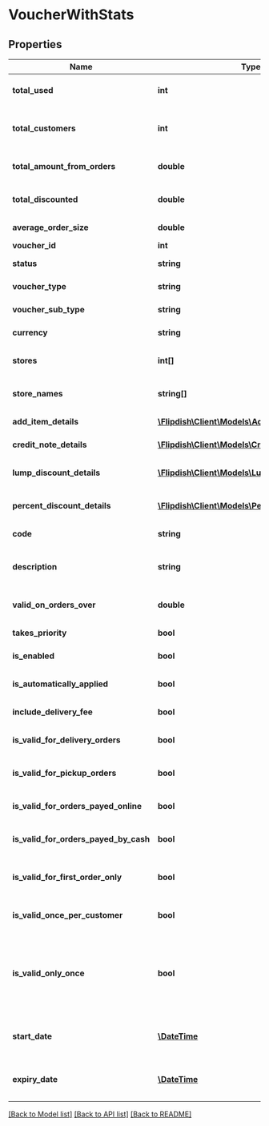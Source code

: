 # VoucherWithStats

## Properties
Name | Type | Description | Notes
------------ | ------------- | ------------- | -------------
**total_used** | **int** | Total times the voucher was used | [optional] 
**total_customers** | **int** | Total amount of customers who used this voucher | [optional] 
**total_amount_from_orders** | **double** | Total amount of money from orders | [optional] 
**total_discounted** | **double** | Total amount of money given away | [optional] 
**average_order_size** | **double** | Average Order Size | [optional] 
**voucher_id** | **int** | Voucher Id | [optional] 
**status** | **string** | Voucher Status | [optional] 
**voucher_type** | **string** | Voucher Type | [optional] 
**voucher_sub_type** | **string** | Voucher Sub Type | [optional] 
**currency** | **string** | Currency of the voucher | [optional] 
**stores** | **int[]** | Stores that this voucher applies to | [optional] 
**store_names** | **string[]** | Stores that this voucher applies to | [optional] 
**add_item_details** | [**\Flipdish\\Client\Models\AddItemDetails**](AddItemDetails.md) | Add item details | [optional] 
**credit_note_details** | [**\Flipdish\\Client\Models\CreditNoteDetails**](CreditNoteDetails.md) | Credit note details | [optional] 
**lump_discount_details** | [**\Flipdish\\Client\Models\LumpDiscountDetails**](LumpDiscountDetails.md) | Lump discount details | [optional] 
**percent_discount_details** | [**\Flipdish\\Client\Models\PercentDiscountDetails**](PercentDiscountDetails.md) | Percent discount details | [optional] 
**code** | **string** | Voucher Code | [optional] 
**description** | **string** | Voucher Description (Visible on printout) | [optional] 
**valid_on_orders_over** | **double** | Valid on orders on or above | [optional] 
**takes_priority** | **bool** | Takes priority | [optional] 
**is_enabled** | **bool** | Is voucher enabled | [optional] 
**is_automatically_applied** | **bool** | Is voucher automatically applied | [optional] 
**include_delivery_fee** | **bool** | Include delivery fees | [optional] 
**is_valid_for_delivery_orders** | **bool** | Valid for delivery orders | [optional] 
**is_valid_for_pickup_orders** | **bool** | Valid for pickup orders | [optional] 
**is_valid_for_orders_payed_online** | **bool** | Valid for orders payed online | [optional] 
**is_valid_for_orders_payed_by_cash** | **bool** | Valid for orders payed in cash | [optional] 
**is_valid_for_first_order_only** | **bool** | Valid only on the first order by the customer | [optional] 
**is_valid_once_per_customer** | **bool** | Valid once per customer | [optional] 
**is_valid_only_once** | **bool** | Valid only once, by any customer (once used cannot be used again by any other customer) | [optional] 
**start_date** | [**\DateTime**](\DateTime.md) | Voucher Starts On (Time in UTC) | [optional] 
**expiry_date** | [**\DateTime**](\DateTime.md) | Voucher Expires On (Time in UTC) | [optional] 

[[Back to Model list]](../README.md#documentation-for-models) [[Back to API list]](../README.md#documentation-for-api-endpoints) [[Back to README]](../README.md)


